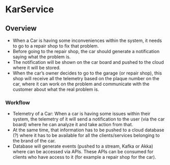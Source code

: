 # KarService

## Overview
- When a Car is having some inconveniences within the system, it needs to go to a repair shop to fix that problem.
- Before going to the repair shop, the car should generate a notification saying what the problem is. 
- The notification will be shown on the car board and pushed to the cloud where it will be stored.
- When the car’s owner decides to go to the garage (or repair shop), this shop will receive all the telemetry based on the plaque number on the car, 
where it can work on the problem and communicate with the customer about what the real problem is.

### Workflow

- Telemetry of a Car: When a car is having some issues within their system, the telemetry of it will send a notification to the user (via the car board) where he can analyze it and take action from that.
- At the same time, that information has to be pushed to a cloud database (?) where it has to be available for all the clients/services belonging to the brand of the car.
- Database will generate events (pushed to a stream, Kafka or Akka) where can be accessed via APIs. These APIs can be consumed for clients who have access to it (for example a repair shop for the car).

